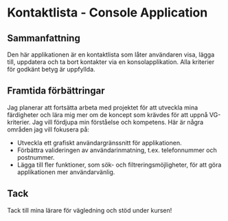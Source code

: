 # Kontaktlista - Console Application

## Sammanfattning
Den här applikationen är en kontaktlista som låter användaren visa, lägga till, uppdatera och ta bort kontakter via en konsolapplikation. Alla kriterier för godkänt betyg är uppfyllda.

## Framtida förbättringar
Jag planerar att fortsätta arbeta med projektet för att utveckla mina färdigheter och lära mig mer om de koncept som krävdes för att uppnå VG-kriterier. Jag vill fördjupa min förståelse och kompetens. Här är några områden jag vill fokusera på:
- Utveckla ett grafiskt användargränssnitt för applikationen.
- Förbättra valideringen av användarinmatning, t.ex. telefonnummer och postnummer.
- Lägga till fler funktioner, som sök- och filtreringsmöjligheter, för att göra applikationen mer användarvänlig.

## Tack
Tack till mina lärare för vägledning och stöd under kursen!
